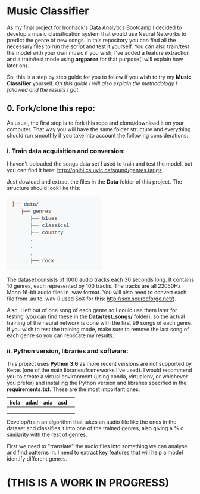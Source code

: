 # Music Classifier

As my final project for Ironhack's Data Analytics Bootcamp I decided to develop a music classification system that would use Neural Networks to predict the genre of new songs. In this repository you can find all the necessary files to run the script and test it yourself. You can also train/test the model with your own music if you wish, I've added a feature extraction and a train/test mode using **argparse** for that purpose(I will explain how later on).

So, this is a step by step guide for you to follow if you wish to try my **Music Classifier** yourself. *On this guide I will also explain the methodology I followed and the results I got*:

## 0. Fork/clone this repo:
As usual, the first step is to fork this repo and clone/download it on your computer. That way you will have the same folder structure and everything should run smoothly if you take into account the following considerations:

### i. Train data acquisition and conversion:

I haven't uploaded the songs data set I used to train and test the model, but you can find it here: http://opihi.cs.uvic.ca/sound/genres.tar.gz.

Just dowload and extract the files in the **Data** folder of this project. The structure should look like this:

![file_structure](./for_md/0_file_structure.png)

The dataset consists of 1000 audio tracks each 30 seconds long. It contains 10 genres, each represented by 100 tracks. The tracks are all 22050Hz Mono 16-bit audio files in .wav format. You will also need to convert each file from .au to .wav (I used SoX for this: http://sox.sourceforge.net/).

Also, I left out of one song of each genre so I could use them later for testing (you can find these in the **Data/test_songs/** folder), so the actual training of the neural network is done with the first 99 songs of each genre. If you wish to test the training mode, make sure to remove the last song of each genre so you can replicate my results.

### ii. Python version, libraries and software:

This project uses **Python 3.6** as more recent versions are not supported by Keras (one of the main libraries/frameworks I've used). I would recommend you to create a virtual environment (using conda, virtualenv, or whichever you prefer) and installing the Python version and libraries specified in the **requirements.txt**. These are the most important ones:

|hola|adad   | ada  | asd  |   |
|---|---|---|---|---|
|   |   |   |   |   |
|   |   |   |   |   |
|   |   |   |   |   |




Develop/train an algorithm that takes an audio file like the ones in the dataset and classifies it into one of the trained genres, also giving a % o similarity with the rest of genres.

First we need to "translate" the audio files into something we can analyse and find patterns in. I need to extract key features that will help a model identify different genres.

# (THIS IS A WORK IN PROGRESS)






